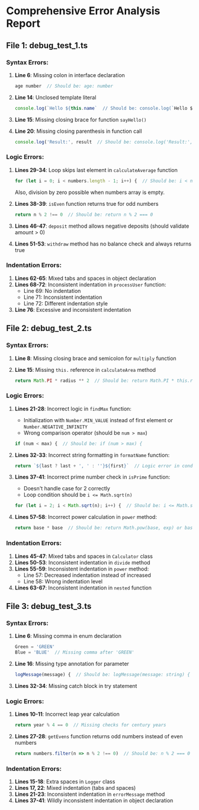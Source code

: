 # Comprehensive Error Analysis Report

## File 1: debug_test_1.ts

### Syntax Errors:
1. **Line 6**: Missing colon in interface declaration
   ```typescript
   age number  // Should be: age: number
   ```

2. **Line 14**: Unclosed template literal
   ```typescript
   console.log(`Hello ${this.name`  // Should be: console.log(`Hello ${this.name}`)
   ```

3. **Line 15**: Missing closing brace for function `sayHello()`

4. **Line 20**: Missing closing parenthesis in function call
   ```typescript
   console.log('Result:', result  // Should be: console.log('Result:', result)
   ```

### Logic Errors:
1. **Lines 29-34**: Loop skips last element in `calculateAverage` function
   ```typescript
   for (let i = 0; i < numbers.length - 1; i++) {  // Should be: i < numbers.length
   ```
   Also, division by zero possible when numbers array is empty.

2. **Lines 38-39**: `isEven` function returns true for odd numbers
   ```typescript
   return n % 2 !== 0  // Should be: return n % 2 === 0
   ```

3. **Lines 46-47**: `deposit` method allows negative deposits (should validate amount > 0)

4. **Lines 51-53**: `withdraw` method has no balance check and always returns true

### Indentation Errors:
1. **Lines 62-65**: Mixed tabs and spaces in object declaration
2. **Lines 68-72**: Inconsistent indentation in `processUser` function:
   - Line 69: No indentation
   - Line 71: Inconsistent indentation
   - Line 72: Different indentation style
3. **Line 76**: Excessive and inconsistent indentation

## File 2: debug_test_2.ts

### Syntax Errors:
1. **Line 8**: Missing closing brace and semicolon for `multiply` function

2. **Line 15**: Missing `this.` reference in `calculateArea` method
   ```typescript
   return Math.PI * radius ** 2  // Should be: return Math.PI * this.radius ** 2
   ```

### Logic Errors:
1. **Lines 21-28**: Incorrect logic in `findMax` function:
   - Initialization with `Number.MIN_VALUE` instead of first element or `Number.NEGATIVE_INFINITY`
   - Wrong comparison operator (should be `num > max`)
   ```typescript
   if (num < max) {  // Should be: if (num > max) {
   ```

2. **Lines 32-33**: Incorrect string formatting in `formatName` function:
   ```typescript
   return `${last ? last + ', ' : ''}${first}`  // Logic error in conditional
   ```

3. **Lines 37-41**: Incorrect prime number check in `isPrime` function:
   - Doesn't handle case for 2 correctly
   - Loop condition should be `i <= Math.sqrt(n)`
   ```typescript
   for (let i = 2; i < Math.sqrt(n); i++) {  // Should be: i <= Math.sqrt(n)
   ```

4. **Lines 57-58**: Incorrect power calculation in `power` method:
   ```typescript
   return base * base  // Should be: return Math.pow(base, exp) or base ** exp
   ```

### Indentation Errors:
1. **Lines 45-47**: Mixed tabs and spaces in `Calculator` class
2. **Lines 50-53**: Inconsistent indentation in `divide` method
3. **Lines 55-59**: Inconsistent indentation in `power` method:
   - Line 57: Decreased indentation instead of increased
   - Line 58: Wrong indentation level
4. **Lines 63-67**: Inconsistent indentation in `nested` function

## File 3: debug_test_3.ts

### Syntax Errors:
1. **Line 6**: Missing comma in enum declaration
   ```typescript
   Green = 'GREEN'
   Blue = 'BLUE'  // Missing comma after 'GREEN'
   ```

2. **Line 16**: Missing type annotation for parameter
   ```typescript
   logMessage(message) {  // Should be: logMessage(message: string) {
   ```

3. **Lines 32-34**: Missing catch block in try statement

### Logic Errors:
1. **Lines 10-11**: Incorrect leap year calculation
   ```typescript
   return year % 4 == 0  // Missing checks for century years
   ```

2. **Lines 27-28**: `getEvens` function returns odd numbers instead of even numbers
   ```typescript
   return numbers.filter(n => n % 2 !== 0)  // Should be: n % 2 === 0
   ```

### Indentation Errors:
1. **Lines 15-18**: Extra spaces in `Logger` class
2. **Lines 17, 22**: Mixed indentation (tabs and spaces)
3. **Lines 21-23**: Inconsistent indentation in `errorMessage` method
4. **Lines 37-41**: Wildly inconsistent indentation in object declaration